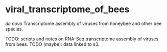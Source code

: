 # viral_transcriptome_of_bees
*de novo* Transcriptome assembly of viruses from honeybee and other bee species.

TODO: scripts and notes on RNA-Seq transcriptome assembly of viruses from bees.
TODO (maybe): data linked to s3.
